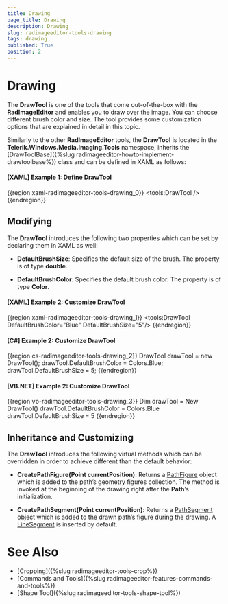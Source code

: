 ```yaml
---
title: Drawing
page_title: Drawing
description: Drawing
slug: radimageeditor-tools-drawing
tags: drawing
published: True
position: 2
---
```


# Drawing


The __DrawTool__ is one of the tools that come out-of-the-box with the __RadImageEditor__ and enables you to draw over the image. You can choose different brush color and size. The tool provides some customization options that are explained in detail in this topic.


Similarly to the other __RadImageEditor__ tools, the __DrawTool__ is located in the __Telerik.Windows.Media.Imaging.Tools__ namespace, inherits the [DrawToolBase]({%slug radimageeditor-howto-implement-drawtoolbase%}) class and can be defined in XAML as follows:

#### __[XAML] Example 1: Define DrawTool__

{{region xaml-radimageeditor-tools-drawing_0}}
	<tools:DrawTool />
{{endregion}}


## Modifying

The __DrawTool__ introduces the following two properties which can be set by declaring them in XAML as well:

* __DefaultBrushSize__: Specifies the default size of the brush. The property is of type __double__.

* __DefaultBrushColor__: Specifies the default brush color. The property is of type __Color__.

#### __[XAML] Example 2: Customize DrawTool__

{{region xaml-radimageeditor-tools-drawing_1}}
	<tools:DrawTool DefaultBrushColor="Blue" DefaultBrushSize="5"/>
{{endregion}}

#### __[C#] Example 2: Customize DrawTool__

{{region cs-radimageeditor-tools-drawing_2}}
	DrawTool drawTool = new DrawTool();
	drawTool.DefaultBrushColor = Colors.Blue;
	drawTool.DefaultBrushSize = 5;
{{endregion}}

#### __[VB.NET] Example 2: Customize DrawTool__

{{region vb-radimageeditor-tools-drawing_3}}
	Dim drawTool = New DrawTool()
	drawTool.DefaultBrushColor = Colors.Blue
	drawTool.DefaultBrushSize = 5
{{endregion}}


## Inheritance and Customizing

The __DrawTool__ introduces the following virtual methods which can be overridden in order to achieve different than the default behavior:

* __CreatePathFigure(Point currentPosition)__: Returns a [PathFigure](https://msdn.microsoft.com/en-us/library/system.windows.media.pathfigure%28v=vs.110%29.aspx) object which is added to the path’s geometry figures collection. The method is invoked at the beginning of the drawing right after the __Path__’s initialization.

* __CreatePathSegment(Point currentPosition)__: Returns a [PathSegment](https://msdn.microsoft.com/en-us/library/system.windows.media.pathsegment(v=vs.110).aspx) object which is added to the drawn path’s figure during the drawing. A [LineSegment](https://msdn.microsoft.com/en-us/library/system.windows.media.linesegment%28v=vs.110%29.aspx) is inserted by default.

# See Also

* [Cropping]({%slug radimageeditor-tools-crop%})
* [Commands and Tools]({%slug radimageeditor-features-commands-and-tools%})
* [Shape Tool]({%slug radimageeditor-tools-shape-tool%})